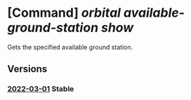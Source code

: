 # [Command] _orbital available-ground-station show_

Gets the specified available ground station.

## Versions

### [2022-03-01](/Resources/mgmt-plane/L3N1YnNjcmlwdGlvbnMve30vcHJvdmlkZXJzL21pY3Jvc29mdC5vcmJpdGFsL2F2YWlsYWJsZWdyb3VuZHN0YXRpb25zL3t9/2022-03-01.xml) **Stable**

<!-- mgmt-plane /subscriptions/{}/providers/microsoft.orbital/availablegroundstations/{} 2022-03-01 -->
